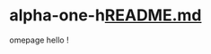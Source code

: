 # alpha-one-h[README.md](https://github.com/mprizzuto/alpha-one-homepage/files/7018079/README.md)
omepage
hello !
